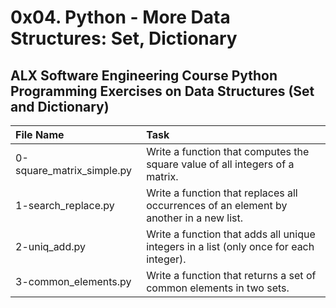 # 0x04. Python - More Data Structures: Set, Dictionary

ALX Software Engineering Course Python Programming Exercises on Data Structures (Set and Dictionary)
----------------------------------------------------------------------------------------------------

| File Name | Task |
|:----------|:-----|
| 0-square_matrix_simple.py | Write a function that computes the square value of all integers of a matrix. |
| 1-search_replace.py | Write a function that replaces all occurrences of an element by another in a new list. |
| 2-uniq_add.py | Write a function that adds all unique integers in a list (only once for each integer). |
| 3-common_elements.py | Write a function that returns a set of common elements in two sets. |

